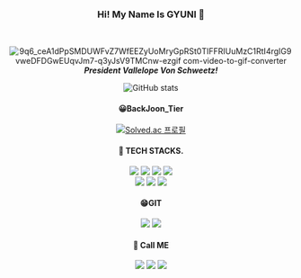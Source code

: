 <div align = "center">

### Hi! My Name Is GYUNI 👋

</br>

![9q6_ceA1dPpSMDUWFvZ7WfEEZyUoMryGpRSt0TIFFRIUuMzC1RtI4rgIG9vweDFDGwEUqvJm7-q3yJsV9TMCnw-ezgif com-video-to-gif-converter](https://github.com/jegyun/jegyun/assets/175270500/ce43e56a-cd05-4d70-8b6c-576485dc8b3c)  
***President Vallelope Von Schweetz!***  

  
![GitHub stats](https://github-readme-stats.vercel.app/api?username=jegyun&show_icons=true$custom_title=Mumani's&bg_color=30,92a8d1,f7cac9&title_color=fff&text_color=fff)  

#### 😀BackJoon_Tier
[![Solved.ac
프로필](http://mazassumnida.wtf/api/v2/generate_badge?boj=gyuni6652)](https://solved.ac/{gyuni6652})

#### 🎈 TECH STACKS.    
<img src="https://img.shields.io/badge/HTML-E34F26?style=flat-round&logo=HTML5&logoColor=white"/>
<img src="https://img.shields.io/badge/CSS3-1572B6?style=flat-round&logo=CSS3&logoColor=white"/>
<img src="https://img.shields.io/badge/JavaScript-FF9A00?style=flat-round&logo=JavaScript&logoColor=white"/>
<img src="https://img.shields.io/badge/python-3776AB?style=flat-round&logo=python&logoColor=white"/> 
</br>
<img src="https://img.shields.io/badge/React-6EC0EB?style=flat-round&logo=React&logoColor=white"/>  
<img src="https://img.shields.io/badge/Django-092E20?style=flat-round&logo=Django&logoColor=white"/>
<img src="https://img.shields.io/badge/Vue.js-4FC08D?style=flat-round&logo=Vue.js&logoColor=white"/>

#### 😁GIT
<img src="https://img.shields.io/badge/github-FC6D26?style=flat-round&logo=github&logoColor=white"/>
<img src="https://img.shields.io/badge/git-F05032?style=flat-round&logo=git&logoColor=white"/>

#### 🥇 Call ME
<img src="https://img.shields.io/badge/instagram-E4405F?style=flat-round&logo=instagram&logoColor=white"/>
<img src="https://img.shields.io/badge/docusaurus-3ECC5F?style=flat-round&logo=docusaurus&logoColor=white"/>
<img src="https://img.shields.io/badge/Naver-03C75A?style=flat-round&logo=Naver&logoColor=white"/>
</div>




